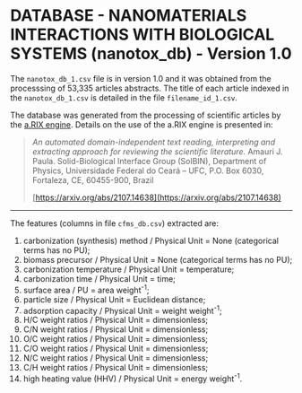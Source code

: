 DATABASE - NANOMATERIALS INTERACTIONS WITH BIOLOGICAL SYSTEMS (nanotox_db) - Version 1.0
===============================================================================

The `nanotox_db_1.csv` file is in version 1.0 and it was obtained from the
processsing of 53,335 articles abstracts. The title of each
article indexed in the `nanotox_db_1.csv` is detailed in the file
`filename_id_1.csv`.

The database was generated from the
processing of scientific articles by the [a.RIX
engine](https://github.com/amaurijp/aRIX). Details on the use of the a.RIX
engine is presented in:

> *An automated domain-independent text reading, interpreting and extracting
> approach for reviewing the scientific literature.*
> Amauri J. Paula.
> Solid-Biological Interface Group (SolBIN), Department of Physics,
> Universidade Federal
> do Ceará – UFC, P.O. Box 6030, Fortaleza, CE, 60455-900, Brazil
>
> [https://arxiv.org/abs/2107.14638](https://arxiv.org/abs/2107.14638)

-------------------------------------------------------------------------------

The features (columns in file `cfms_db.csv`) extracted are:

1. carbonization (synthesis) method / Physical Unit = None (categorical terms has no PU);
2. biomass precursor / Physical Unit = None (categorical terms has no PU);
3. carbonization temperature / Physical Unit = temperature;
4. carbonization time / Physical Unit = time;
5. surface area / PU = area weight<sup>-1</sup>;
6. particle size / Physical Unit = Euclidean distance;
7. adsorption capacity / Physical Unit = weight weight<sup>-1</sup>;
8. H/C weight ratios / Physical Unit = dimensionless;
9. C/N weight ratios / Physical Unit = dimensionless;
10. O/C weight ratios / Physical Unit = dimensionless;
11. C/O weight ratios / Physical Unit = dimensionless;
12. N/C weight ratios / Physical Unit = dimensionless;
13. C/H weight ratios / Physical Unit = dimensionless;
14. high heating value (HHV) / Physical Unit = energy weight<sup>-1</sup>.
